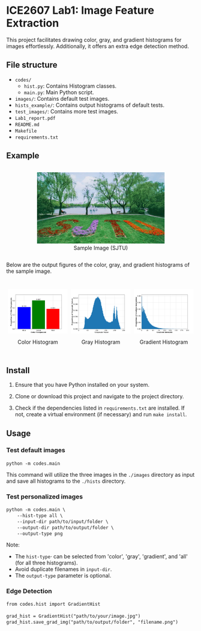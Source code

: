 # ICE2607 Lab1: Image Feature Extraction

This project facilitates drawing color, gray, and gradient histograms for images effortlessly. Additionally, it offers an extra edge detection method.

## File structure

- `codes/`
    - `hist.py`: Contains Histogram classes.
    - `main.py`: Main Python script.
- `images/`: Contains default test images.
- `hists_example/`: Contains output histograms of default tests.
- `test_images/`: Contains more test images.
- `Lab1_report.pdf`
- `README.md`
- `Makefile`
- `requirements.txt`

## Example

<style>
    .figure-container {
        display: flex;
        justify-content: center;
        align-items: center;
    }
    figure {
        text-align: center;
    }
    .image-container {
        display: flex;
        justify-content: center;
        align-items: center;
        height: 200px;
    }
    .image-container figure {
        margin: 5px;
        text-align: center;
    }
    .image-container figcaption {
        margin-top: 10px;
    }
</style>

<div class="figure-container">
    <figure>
        <img src="images/img1.jpg" alt="Description of the image" style="max-height: 80%; max-width: 80%;">
        <figcaption>Sample Image (SJTU)</figcaption>
    </figure>
</div>

Below are the output figures of the color, gray, and gradient histograms of the sample image.

<div class="image-container">
    <figure>
        <img src="hists_example/color/img1.png" alt="Description of the image" style="max-height: 100%; max-width: 100%;">
        <figcaption>Color Histogram</figcaption>
    </figure>
    <figure>
        <img src="hists_example/gray/img1.png" alt="Description of the image" style="max-height: 100%; max-width: 100%;">
        <figcaption>Gray Histogram</figcaption>
    </figure>
    <figure>
        <img src="hists_example/gradient/img1.png" alt="Description of the image" style="max-height: 100%; max-width: 100%;">
        <figcaption>Gradient Histogram</figcaption>
    </figure>
</div>

## Install

1. Ensure that you have Python installed on your system.

2. Clone or download this project and navigate to the project directory.

3. Check if the dependencies listed in `requirements.txt` are installed. If not, create a virtual environment (if necessary) and run `make install`.

## Usage

### Test default images
```
python -m codes.main
```

This command will utilize the three images in the `./images` directory as input and save all histograms to the `./hists` directory.

### Test personalized images
```
python -m codes.main \
    --hist-type all \
    --input-dir path/to/input/folder \
    --output-dir path/to/output/folder \
    --output-type png
```

Note: 
- The  `hist-type`· can be selected from 'color', 'gray', 'gradient', and 'all' (for all three histograms). 
- Avoid duplicate filenames in `input-dir`.
- The `output-type` parameter is optional.

### Edge Detection
```
from codes.hist import GradientHist

grad_hist = GradientHist("path/to/your/image.jpg")
grad_hist.save_grad_img("path/to/output/folder", "filename.png")
```